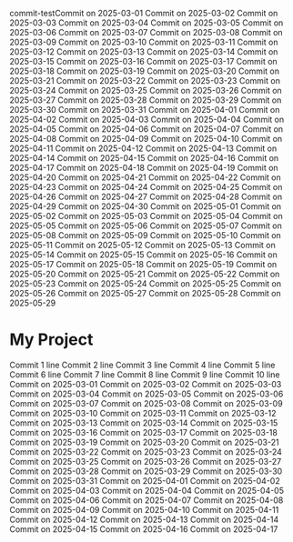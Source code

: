 commit-testCommit on 2025-03-01
Commit on 2025-03-02 Commit on 2025-03-03 Commit on 2025-03-04 Commit on 2025-03-05 Commit on 2025-03-06 Commit on 2025-03-07 Commit on 2025-03-08 Commit on 2025-03-09 Commit on 2025-03-10 Commit on 2025-03-11 Commit on 2025-03-12 Commit on 2025-03-13 Commit on 2025-03-14 Commit on 2025-03-15 Commit on 2025-03-16 Commit on 2025-03-17 Commit on 2025-03-18 Commit on 2025-03-19 Commit on 2025-03-20 Commit on 2025-03-21 Commit on 2025-03-22 Commit on 2025-03-23 Commit on 2025-03-24 Commit on 2025-03-25 Commit on 2025-03-26 Commit on 2025-03-27 Commit on 2025-03-28 Commit on 2025-03-29 Commit on 2025-03-30 Commit on 2025-03-31 Commit on 2025-04-01 Commit on 2025-04-02 Commit on 2025-04-03 Commit on 2025-04-04 Commit on 2025-04-05 Commit on 2025-04-06 Commit on 2025-04-07 Commit on 2025-04-08 Commit on 2025-04-09 Commit on 2025-04-10 Commit on 2025-04-11 Commit on 2025-04-12 Commit on 2025-04-13 Commit on 2025-04-14 Commit on 2025-04-15 Commit on 2025-04-16 Commit on 2025-04-17 Commit on 2025-04-18 Commit on 2025-04-19 Commit on 2025-04-20 Commit on 2025-04-21 Commit on 2025-04-22 Commit on 2025-04-23 Commit on 2025-04-24 Commit on 2025-04-25 Commit on 2025-04-26 Commit on 2025-04-27 Commit on 2025-04-28 Commit on 2025-04-29 Commit on 2025-04-30 Commit on 2025-05-01 Commit on 2025-05-02 Commit on 2025-05-03 Commit on 2025-05-04 Commit on 2025-05-05 Commit on 2025-05-06 Commit on 2025-05-07 Commit on 2025-05-08 Commit on 2025-05-09 Commit on 2025-05-10 Commit on 2025-05-11 Commit on 2025-05-12 Commit on 2025-05-13 Commit on 2025-05-14 Commit on 2025-05-15 Commit on 2025-05-16 Commit on 2025-05-17 Commit on 2025-05-18 Commit on 2025-05-19 Commit on 2025-05-20 Commit on 2025-05-21 Commit on 2025-05-22 Commit on 2025-05-23 Commit on 2025-05-24 Commit on 2025-05-25 Commit on 2025-05-26 Commit on 2025-05-27 Commit on 2025-05-28 Commit on 2025-05-29
# My Project
Commit 1 line
Commit 2 line
Commit 3 line
Commit 4 line
Commit 5 line
Commit 6 line
Commit 7 line
Commit 8 line
Commit 9 line
Commit 10 line
Commit on 2025-03-01
Commit on 2025-03-02
Commit on 2025-03-03
Commit on 2025-03-04
Commit on 2025-03-05
Commit on 2025-03-06
Commit on 2025-03-07
Commit on 2025-03-08
Commit on 2025-03-09
Commit on 2025-03-10
Commit on 2025-03-11
Commit on 2025-03-12
Commit on 2025-03-13
Commit on 2025-03-14
Commit on 2025-03-15
Commit on 2025-03-16
Commit on 2025-03-17
Commit on 2025-03-18
Commit on 2025-03-19
Commit on 2025-03-20
Commit on 2025-03-21
Commit on 2025-03-22
Commit on 2025-03-23
Commit on 2025-03-24
Commit on 2025-03-25
Commit on 2025-03-26
Commit on 2025-03-27
Commit on 2025-03-28
Commit on 2025-03-29
Commit on 2025-03-30
Commit on 2025-03-31
Commit on 2025-04-01
Commit on 2025-04-02
Commit on 2025-04-03
Commit on 2025-04-04
Commit on 2025-04-05
Commit on 2025-04-06
Commit on 2025-04-07
Commit on 2025-04-08
Commit on 2025-04-09
Commit on 2025-04-10
Commit on 2025-04-11
Commit on 2025-04-12
Commit on 2025-04-13
Commit on 2025-04-14
Commit on 2025-04-15
Commit on 2025-04-16
Commit on 2025-04-17

